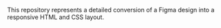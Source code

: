 This repository represents a detailed conversion of a Figma design into a responsive HTML and CSS layout.
